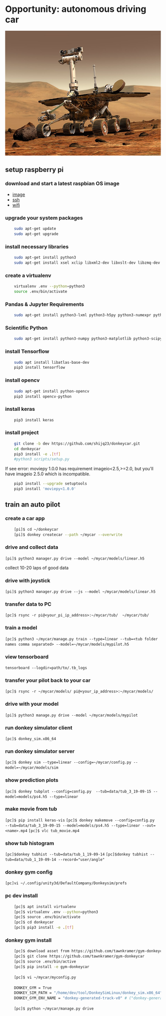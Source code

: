 # Opportunity: autonomous driving car

![Opportunity](./800px-NASA_Mars_Rover.jpg)

## setup raspberry pi

### download and start a latest raspbian OS image

* [image](https://www.raspberrypi.org/downloads/raspbian/)
* [ssh](https://www.raspberrypi.org/documentation/remote-access/ssh/)
* [wifi](https://www.raspberrypi.org/forums/viewtopic.php?t=111100)

### upgrade your system packages

```bash
    sudo apt-get update
    sudo apt-get upgrade
```

### install necessary libraries

```bash
    sudo apt-get install python3
    sudo apt-get install xsel xclip libxml2-dev libxslt-dev libzmq-dev libspatialindex-dev virtualenv
```

### create a virtualenv

```bash
    virtualenv .env --python=python3
    source .env/bin/activate
```

### Pandas & Jupyter Requirements

```bash
    sudo apt-get install python3-lxml python3-h5py python3-numexpr python3-dateutil python3-tz python3-bs4 python3-xlrd python3-tables python3-sqlalchemy python3-xlsxwriter python3-httplib2 python3-zmq
```

### Scientific Python

```bash
    sudo apt-get install python3-numpy python3-matplotlib python3-scipy python3-pandas
```

### install Tensorflow

```bash
    sudo apt install libatlas-base-dev
    pip3 install tensorflow
```

### install opencv

```bash
    sudo apt-get install python-opencv
    pip3 install opencv-python
```

### install keras

```bash
    pip3 install keras
```

### install project

```bash
    git clone -b dev https://github.com/shijq23/donkeycar.git
    cd donkeycar
    pip3 install -e .[tf]
    #python3 scripts/setup.py
```

If see error: moviepy 1.0.0 has requirement imageio<2.5,>=2.0, but you'll have imageio 2.5.0 which is incompatible.

```bash
    pip3 install --upgrade setuptools
    pip3 install 'moviepy<1.0.0'
```

## train an auto pilot

### create a car app

```bash
    [pi]$ cd ~/donkeycar
    [pi]$ donkey createcar --path ~/mycar --overwrite
```

### drive and collect data

```[pi]$ python3 manager.py drive --model ~/mycar/models/linear.h5```

collect 10-20 laps of good data

### drive with joystick

```[pi]$ python3 manager.py drive --js --model ~/mycar/models/linear.h5```

### transfer data to PC

```[pc]$ rsync -r pi@<your_pi_ip_address>:~/mycar/tub/  ~/mycar/tub/```

### train a model

```[pc]$ python3 ~/mycar/manage.py train --type=linear --tub=<tub folder names comma separated> --model=~/mycar/models/mypilot.h5```

### view tensorboard

```tensorboard --logdir=path/to/.tb_logs```

### transfer your pilot back to your car

```[pc]$ rsync -r ~/mycar/models/ pi@<your_ip_address>:~/mycar/models/```

### drive with your model

```[pi]$ python3 manage.py drive --model ~/mycar/models/mypilot```

### run donkey simulator client

```[pc]$ donkey_sim.x86_64```

### run donkey simulator server

```[pc]$ donkey sim --type=linear --config=~/mycar/config.py --model=~/mycar/models/sim```

### show prediction plots

```[pc]$ donkey tubplot --config=config.py  --tub=data/tub_3_19-09-15 --model=models/ps4.h5 --type=linear```

### make movie from tub

```[pc]$ pip install keras-vis```
```[pc]$ donkey makemove --config=config.py  --tub=data/tub_3_19-09-15 --model=models/ps4.h5 --type=linear --out=<name>.mp4```
```[pc]$ vlc tub_movie.mp4```

### show tub histogram

```[pc]$donkey tubhist --tub=data/tub_1_19-09-14```
```[pc]$donkey tubhist --tub=data/tub_1_19-09-14 --record="user/angle"```

### donkey gym config

```[pc]vi ~/.config/unity3d/DefaultCompany/Donkeysim/prefs```

### pc dev install

```bash
    [pc]$ apt install virtualenv
    [pc]$ virtualenv .env --python=python3
    [pc]$ source .env/bin/activate
    [pc]$ cd donkeycar
    [pc]$ pip3 install -e .[tf]
```

### donkey gym install

```bash
    [pc]$ download asset from https://github.com/tawnkramer/gym-donkeycar
    [pc]$ git clone https://github.com/tawnkramer/gym-donkeycar
    [pc]$ source .env/bin/active
    [pc]$ pip install -e gym-donkeycar

    [pc]$ vi ~/mycar/myconfig.py

    DONKEY_GYM = True
    DONKEY_SIM_PATH = "/home/dev/tool/DonkeySimLinux/donkey_sim.x86_64"
    DONKEY_GYM_ENV_NAME = "donkey-generated-track-v0" # ("donkey-generated-track-v0"|"donkey-generated-roads-v0"|"donkey-warehouse-v0"|"donkey-avc-sparkfun-v0")

    [pc]$ python ~/mycar/manage.py drive

```
